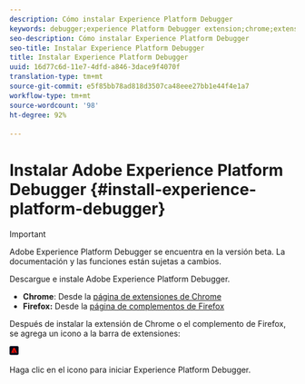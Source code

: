 ```yaml
---
description: Cómo instalar Experience Platform Debugger
keywords: debugger;experience Platform Debugger extension;chrome;extension;install
seo-description: Cómo instalar Experience Platform Debugger
seo-title: Instalar Experience Platform Debugger
title: Instalar Experience Platform Debugger
uuid: 16d77c6d-11e7-4dfd-a846-3dace9f4070f
translation-type: tm+mt
source-git-commit: e5f85bb78ad818d3507ca48eee27bb1e44f4e1a7
workflow-type: tm+mt
source-wordcount: '98'
ht-degree: 92%

---
```



# Instalar Adobe Experience Platform Debugger {#install-experience-platform-debugger}

>[!IMPORTANT]
>
>Adobe Experience Platform Debugger se encuentra en la versión beta. La documentación y las funciones están sujetas a cambios.

Descargue e instale Adobe Experience Platform Debugger.

* **Chrome**: Desde la [página de extensiones de Chrome](https://chrome.google.com/webstore/detail/adobe-experience-cloud-de/ocdmogmohccmeicdhlhhgepeaijenapj)
* **Firefox:** Desde la [página de complementos de Firefox](https://addons.mozilla.org/es/firefox/addon/adobe-experience-platform-dbg/)

Después de instalar la extensión de Chrome o el complemento de Firefox, se agrega un icono a la barra de extensiones:

![](assets/start-icon.jpg)

Haga clic en el icono para iniciar Experience Platform Debugger.

